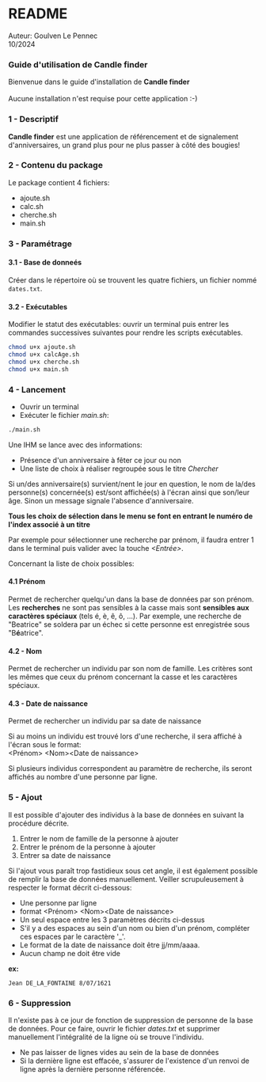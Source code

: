 # README
Auteur: Goulven Le Pennec<br/>
10/2024

### Guide d'utilisation de Candle finder

Bienvenue dans le guide d'installation de **Candle finder**<br/><br/>
Aucune installation n'est requise pour cette application :-)

### 1 - Descriptif
**Candle finder** est une application de référencement et de signalement d'anniversaires, un grand plus pour ne plus passer à côté des bougies!


### 2 - Contenu du package
Le package contient 4 fichiers:
- ajoute.sh
- calc.sh
- cherche.sh
- main.sh

### 3 - Paramétrage

#### 3.1 - Base de donneés
Créer dans le répertoire où se trouvent les quatre fichiers, un fichier nommé `dates.txt`.

#### 3.2 - Exécutables
Modifier le statut des exécutables: ouvrir un terminal puis entrer les commandes successives suivantes pour rendre les scripts exécutables.
```bash
chmod u+x ajoute.sh
chmod u+x calcAge.sh
chmod u+x cherche.sh
chmod u+x main.sh
```

### 4 - Lancement
- Ouvrir un terminal
- Exécuter le fichier *main.sh*:
```bash
./main.sh
```
Une IHM se lance avec des informations:
- Présence d'un anniversaire à fêter ce jour ou non
- Une liste de choix à réaliser regroupée sous le titre *Chercher*

Si un/des anniversaire(s) survient/nent le jour en question, le nom de la/des personne(s) concernée(s) est/sont affichée(s) à l'écran ainsi que son/leur âge. Sinon un message signale l'absence d'anniversaire.

**Tous les choix de sélection dans le menu se font en entrant le numéro de l'index associé à un titre**

Par exemple pour sélectionner une recherche par prénom, il faudra entrer 1 dans le terminal puis valider avec la touche *\<Entrée>*.

Concernant la liste de choix possibles:

#### 4.1 Prénom
Permet de rechercher quelqu'un dans la base de données par son prénom. Les **recherches** ne sont pas sensibles à la casse mais sont **sensibles aux caractères spéciaux** (tels é, è, ê, ô, ...). Par exemple, une recherche de "Beatrice" se soldera par un échec si cette personne est enregistrée sous "B**é**atrice".

#### 4.2 - Nom
Permet de rechercher un individu par son nom de famille. Les critères sont les mêmes que ceux du prénom concernant la casse et les caractères spéciaux.

#### 4.3 - Date de naissance
Permet de rechercher un individu par sa date de naissance

Si au moins un individu est trouvé lors d'une recherche, il sera affiché à l'écran sous le format: <br/>
<Prénom> \<Nom>\<Date de naissance>

Si plusieurs individus correspondent au paramètre de recherche, ils seront affichés au nombre d'une personne par ligne.

### 5 - Ajout
Il est possible d'ajouter des individus à la base de données en suivant la procédure décrite.
1. Entrer le nom de famille de la personne à ajouter
2. Entrer le prénom de la personne à ajouter
3. Entrer sa date de naissance

Si l'ajout vous paraît trop fastidieux sous cet angle, il est également possible de remplir la base de données manuellement.
Veiller scrupuleusement à respecter le format décrit ci-dessous:
- Une personne par ligne
- format <Prénom> \<Nom>\<Date de naissance>
- Un seul espace entre les 3 paramètres décrits ci-dessus
- S'il y a des espaces au sein d'un nom ou bien d'un prénom, compléter ces espaces par le caractère '_'.
- Le format de la date de naissance doit être jj/mm/aaaa.
- Aucun champ ne doit être vide

**ex:**<br/>
```
Jean DE_LA_FONTAINE 8/07/1621
```
### 6 - Suppression

Il n'existe pas à ce jour de fonction de suppression de personne de la base de données. Pour ce faire, ouvrir le fichier *dates.txt* et supprimer manuellement l'intégralité de la ligne où se trouve l'individu.
- Ne pas laisser de lignes vides au sein de la base de données
- Si la dernière ligne est effacée, s'assurer de l'existence d'un renvoi de ligne après la dernière personne référencée.